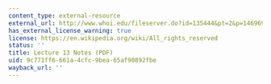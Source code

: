 ```yaml
---
content_type: external-resource
external_url: http://www.whoi.edu/fileserver.do?id=135444&pt=2&p=146969
has_external_license_warning: true
license: https://en.wikipedia.org/wiki/All_rights_reserved
status: ''
title: Lecture 13 Notes (PDF)
uid: 9c771ff6-661a-4cfc-9bea-65af90892fbe
wayback_url: ''
---
```

